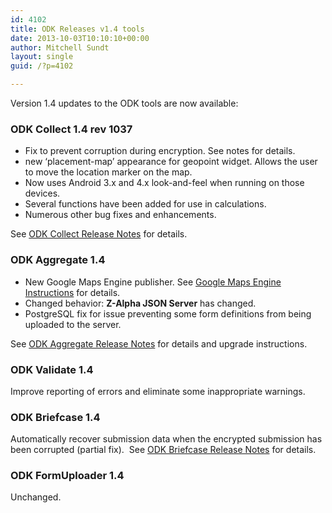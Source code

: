 ```yaml
---
id: 4102
title: ODK Releases v1.4 tools
date: 2013-10-03T10:10:10+00:00
author: Mitchell Sundt
layout: single
guid: /?p=4102

---
```

Version 1.4 updates to the ODK tools are now available:

### ODK Collect 1.4 rev 1037

  * Fix to prevent corruption during encryption. See notes for details.
  * new &#8216;placement-map&#8217; appearance for geopoint widget. Allows the user to move the location marker on the map.
  * Now uses Android 3.x and 4.x look-and-feel when running on those devices.
  * Several functions have been added for use in calculations.
  * Numerous other bug fixes and enhancements.



See [ODK Collect Release Notes](http://code.google.com/p/opendatakit/wiki/CollectReleaseNotes) for details.

### ODK Aggregate 1.4

  * New Google Maps Engine publisher. See [Google Maps Engine Instructions](http://code.google.com/p/opendatakit/wiki/GoogleMapsEngineInstructions) for details.
  * Changed behavior: **Z-Alpha JSON Server** has changed.
  * PostgreSQL fix for issue preventing some form definitions from being uploaded to the server.



See [ODK Aggregate Release Notes](http://code.google.com/p/opendatakit/wiki/AggregateReleaseNotes) for details and upgrade instructions.

### ODK Validate 1.4

Improve reporting of errors and eliminate some inappropriate warnings.

### ODK Briefcase 1.4

Automatically recover submission data when the encrypted submission has been corrupted (partial fix).  See [ODK Briefcase Release Notes](http://code.google.com/p/opendatakit/wiki/ODKBriefcase) for details.

### ODK FormUploader 1.4

Unchanged.
